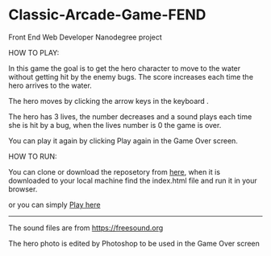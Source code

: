 # Classic-Arcade-Game-FEND
Front End Web Developer Nanodegree project  

HOW TO PLAY:

In this game the goal is to get the hero character to move to the water without getting hit by the enemy bugs. The score increases each time the hero arrives to the water.  

The hero moves by clicking the arrow keys in the keyboard .

The hero has 3 lives, the number decreases and a sound plays each time she is hit by a bug, when the lives number is 0 the game is over. 

You can play it again by clicking Play again in the Game Over screen.


HOW TO RUN:

You can clone or download the reposetory from [here](https://github.com/dimakm/Classic-Arcade-Game-FEND), when it is downloaded to your local machine find the index.html file and run it in your browser.

or you can simply [Play here]( http://htmlpreview.github.io/?https://github.com/dimakm/Classic-Arcade-Game-FEND/blob/master/index.html )

 
-----------------------------------------------------------------------------
The sound files are from https://freesound.org 

The hero photo is edited by Photoshop to be used in the Game Over screen

